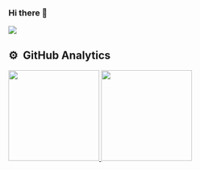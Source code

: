 ### Hi there 👋

<a href="https://www.linkedin.com/in/matheus-fassis-corocher/" target="_blank"><img src="https://img.shields.io/badge/-LinkedIn-%230077B5?style=for-the-badge&logo=linkedin&logoColor=white" target="_blank"></a><br>

## ⚙️ &nbsp;GitHub Analytics
<div>
  <a href="https://github.com/maicongodinho">
  <img height="180em" src="https://github-readme-stats.vercel.app/api?username=matheusfcorocher&show_icons=true&theme=vision-friendly-dark&include_all_commits=true&count_private=true"/>
  <img height="180em" src="https://github-readme-stats.vercel.app/api/top-langs/?username=matheusfcorocher&layout=compact&langs_count=7&theme=vision-friendly-dark"/>
</div>

